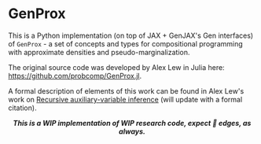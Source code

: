# GenProx

This is a Python implementation (on top of JAX + GenJAX's Gen interfaces) of `GenProx` - a set of concepts and types for compositional programming with approximate densities and pseudo-marginalization.

The original source code was developed by Alex Lew in Julia here: https://github.com/probcomp/GenProx.jl.

A formal description of elements of this work can be found in Alex Lew's work on [Recursive auxiliary-variable inference](https://arxiv.org/abs/2203.02836) (will update with a formal citation).

<div align="center">
<b><i>
This is a WIP implementation of WIP research code, expect 🔪 edges, as always.
</i></b>
</div>
